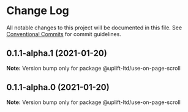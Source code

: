 # Change Log

All notable changes to this project will be documented in this file.
See [Conventional Commits](https://conventionalcommits.org) for commit guidelines.

## 0.1.1-alpha.1 (2021-01-20)

**Note:** Version bump only for package @uplift-ltd/use-on-page-scroll





## 0.1.1-alpha.0 (2021-01-20)

**Note:** Version bump only for package @uplift-ltd/use-on-page-scroll
